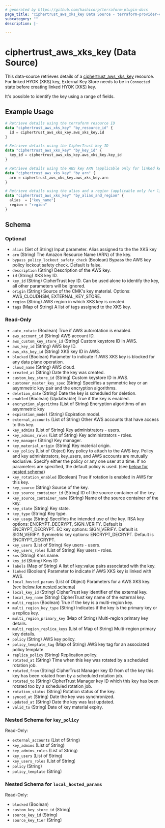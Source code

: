 ```yaml
---
# generated by https://github.com/hashicorp/terraform-plugin-docs
page_title: "ciphertrust_aws_xks_key Data Source - terraform-provider-ciphertrust"
subcategory: ""
description: |-
  
---
```


# ciphertrust_aws_xks_key (Data Source)

This data-source retrieves details of a [ciphertrust_aws_xks_key](https://registry.terraform.io/providers/ThalesGroup/ciphertrust/latest/docs/resources/aws_xks_key) resource.
For linked HYOK (XKS) key, External Key Store needs to be in `Connected` state before creating linked HYOK (XKS) key.

It's possible to identify the key using a range of fields.


## Example Usage

```terraform
# Retrieve details using the terraform resource ID
data "ciphertrust_aws_xks_key" "by_resource_id" {
  id = ciphertrust_aws_xks_key.aws_xks_key.id
}

# Retrieve details using the CipherTrust key ID
data "ciphertrust_aws_xks_key" "by_key_id" {
  key_id = ciphertrust_aws_xks_key.aws_xks_key.key_id
}

# Retrieve details using the AWS key ARN (applicable only for linked key)
data "ciphertrust_aws_xks_key" "by_arn" {
  arn = ciphertrust_aws_xks_key.aws_xks_key.arn
}

# Retrieve details using the alias and a region (applicable only for linked key)
data "ciphertrust_aws_xks_key" "by_alias_and_region" {
  alias  = ["key_name"]
  region = "region"
}
```

<!-- schema generated by tfplugindocs -->
## Schema

### Optional

- `alias` (Set of String) Input parameter. Alias assigned to the the XKS key
- `arn` (String) The Amazon Resource Name (ARN) of the key.
- `bypass_policy_lockout_safety_check` (Boolean) Bypass the AWS key policy lockout safety check. Default is false.
- `description` (String) Description of the AWS key.
- `id` (String) XKS key ID.
- `key_id` (String) CipherTrust key ID. Can be used alone to identify the key, all other parameters will be ignored.
- `origin` (String) Source of the CMK's key material.  Options: AWS_CLOUDHSM, EXTERNAL_KEY_STORE.
- `region` (String) AWS region in which XKS key is created.
- `tags` (Map of String) A list of tags assigned to the XKS key.

### Read-Only

- `auto_rotate` (Boolean) True if AWS autorotation is enabled.
- `aws_account_id` (String) AWS account ID.
- `aws_custom_key_store_id` (String) Custom keystore ID in AWS.
- `aws_key_id` (String) AWS key ID.
- `aws_xks_key_id` (String) XKS key ID in AWS.
- `blocked` (Boolean) Parameter to indicate if AWS XKS key is blocked for any data plane operation.
- `cloud_name` (String) AWS cloud.
- `created_at` (String) Date the key was created.
- `custom_key_store_id` (String) Custom keystore ID in AWS.
- `customer_master_key_spec` (String) Specifies a symmetric key or an asymmetric key pair and the encryption algorithms.
- `deletion_date` (String) Date the key is scheduled for deletion.
- `enabled` (Boolean) (Updateable) True if the key is enabled.
- `encryption_algorithms` (List of String) Encryption algorithms of an asymmetric key
- `expiration_model` (String) Expiration model.
- `external_accounts` (List of String) Other AWS accounts that have access to this key.
- `key_admins` (List of String) Key administrators - users.
- `key_admins_roles` (List of String) Key administrators - roles.
- `key_manager` (String) Key manager.
- `key_material_origin` (String) Key material origin.
- `key_policy` (List of Object) Key policy to attach to the AWS key. Policy and key administrators, key_users, and AWS accounts are mutually exclusive. Specify either the policy or any one user at a time. If no parameters are specified, the default policy is used. (see [below for nested schema](#nestedatt--key_policy))
- `key_rotation_enabled` (Boolean) True if rotation is enabled in AWS for this key.
- `key_source` (String) Source of the key.
- `key_source_container_id` (String) ID of the source container of the key.
- `key_source_container_name` (String) Name of the source container of the key.
- `key_state` (String) Key state.
- `key_type` (String) Key type.
- `key_usage` (String) Specifies the intended use of the key. RSA key options: ENCRYPT_DECRYPT, SIGN_VERIFY. Default is ENCRYPT_DECRYPT. EC key options: SIGN_VERIFY. Default is SIGN_VERIFY. Symmetric key options: ENCRYPT_DECRYPT. Default is ENCRYPT_DECRYPT.
- `key_users` (List of String) Key users - users.
- `key_users_roles` (List of String) Key users - roles.
- `kms` (String) Kms name.
- `kms_id` (String) Kms ID
- `labels` (Map of String) A list of key:value pairs associated with the key.
- `linked` (Boolean) Parameter to indicate if AWS XKS key is linked with AWS.
- `local_hosted_params` (List of Object) Parameters for a AWS XKS key. (see [below for nested schema](#nestedatt--local_hosted_params))
- `local_key_id` (String) CipherTrust key identifier of the external key.
- `local_key_name` (String) CipherTrust key name of the external key.
- `multi_region` (Boolean) True if the key is a multi-region key.
- `multi_region_key_type` (String) Indicates if the key is the primary key or a replica key.
- `multi_region_primary_key` (Map of String) Multi-region primary key details.
- `multi_region_replica_keys` (List of Map of String) Multi-region primary key details.
- `policy` (String) AWS key policy.
- `policy_template_tag` (Map of String) AWS key tag for an associated policy template.
- `replica_policy` (String) Replication policy.
- `rotated_at` (String) Time when this key was rotated by a scheduled rotation job.
- `rotated_from` (String) CipherTrust Manager key ID from of the key this key has been rotated from by a scheduled rotation job.
- `rotated_to` (String) CipherTrust Manager key ID which this key has been rotated too by a scheduled rotation job.
- `rotation_status` (String) Rotation status of the key.
- `synced_at` (String) Date the key was synchronized.
- `updated_at` (String) Date the key was last updated.
- `valid_to` (String) Date of key material expiry.

<a id="nestedatt--key_policy"></a>
### Nested Schema for `key_policy`

Read-Only:

- `external_accounts` (List of String)
- `key_admins` (List of String)
- `key_admins_roles` (List of String)
- `key_users` (List of String)
- `key_users_roles` (List of String)
- `policy` (String)
- `policy_template` (String)


<a id="nestedatt--local_hosted_params"></a>
### Nested Schema for `local_hosted_params`

Read-Only:

- `blocked` (Boolean)
- `custom_key_store_id` (String)
- `source_key_id` (String)
- `source_key_tier` (String)


